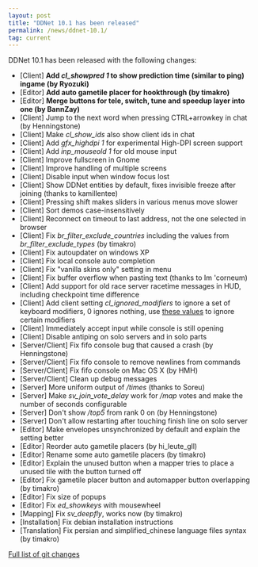 ```yaml
---
layout: post
title: "DDNet 10.1 has been released"
permalink: /news/ddnet-10.1/
tag: current
---
```


DDNet 10.1 has been released with the following changes:

<ul>
  <li>[Client] <strong>Add <i>cl_showpred 1</i> to show prediction time (similar to ping) ingame (by Ryozuki)</strong></li>
  <li>[Editor] <strong>Add auto gametile placer for hookthrough (by timakro)</strong></li>
  <li>[Editor] <strong>Merge buttons for tele, switch, tune and speedup layer into one (by BannZay)</strong></li>
  <li>[Client] Jump to the next word when pressing CTRL+arrowkey in chat (by Henningstone)</li>
  <li>[Client] Make <i>cl_show_ids</i> also show client ids in chat</li>
  <li>[Client] Add <i>gfx_highdpi 1</i> for experimental High-DPI screen support</li>
  <li>[Client] Add <i>inp_mouseold 1</i> for old mouse input</li>
  <li>[Client] Improve fullscreen in Gnome</li>
  <li>[Client] Improve handling of multiple screens</li>
  <li>[Client] Disable input when window focus lost</li>
  <li>[Client] Show DDNet entities by default, fixes invisible freeze after joining (thanks to kamillentee)</li>
  <li>[Client] Pressing shift makes sliders in various menus move slower</li>
  <li>[Client] Sort demos case-insensitively</li>
  <li>[Client] Reconnect on timeout to last address, not the one selected in browser</li>
  <li>[Client] Fix <i>br_filter_exclude_countries</i> including the values from <i>br_filter_exclude_types</i> (by timakro)</li>
  <li>[Client] Fix autoupdater on windows XP</li>
  <li>[Client] Fix local console auto completion</li>
  <li>[Client] Fix "vanilla skins only" setting in menu</li>
  <li>[Client] Fix buffer overflow when pasting text (thanks to Im 'corneum)</li>
  <li>[Client] Add support for old race server racetime messages in HUD, including checkpoint time difference</li>
  <li>[Client] Add client setting <i>cl_ignored_modifiers</i> to ignore a set of keyboard modifiers, 0 ignores nothing, use <a href="https://github.com/ddnet/ddnet/blob/a8ce73dffaca66e732d5626dc733fa1e9b93fb44/src/engine/client/input.cpp#L174-L187">these values</a> to ignore certain modifiers</li>
  <li>[Client] Immediately accept input while console is still opening</li>
  <li>[Client] Disable antiping on solo servers and in solo parts</li>
  <li>[Server/Client] Fix fifo console bug that caused a crash (by Henningstone)</li>
  <li>[Server/Client] Fix fifo console to remove newlines from commands</li>
  <li>[Server/Client] Fix fifo console on Mac OS X (by HMH)</li>
  <li>[Server/Client] Clean up debug messages</li>
  <li>[Server] More uniform output of <i>/times</i> (thanks to Soreu)</li>
  <li>[Server] Make <i>sv_join_vote_delay</i> work for <i>/map</i> votes and make the number of seconds configurable</li>
  <li>[Server] Don't show <i>/top5</i> from rank 0 on (by Henningstone)</li>
  <li>[Server] Don't allow restarting after touching finish line on solo server</li>
  <li>[Editor] Make envelopes unsynchronized by default and explain the setting better</li>
  <li>[Editor] Reorder auto gametile placers (by hi_leute_gll)</li>
  <li>[Editor] Rename some auto gametile placers (by timakro)</li>
  <li>[Editor] Explain the unused button when a mapper tries to place a unused tile with the button turned off</li>
  <li>[Editor] Fix gametile placer button and automapper button overlapping (by timakro)</li>
  <li>[Editor] Fix size of popups</li>
  <li>[Editor] Fix <i>ed_showkeys</i> with mousewheel</li>
  <li>[Mapping] Fix <i>sv_deepfly</i>, works now (by timakro)</li>
  <li>[Installation] Fix debian installation instructions</li>
  <li>[Translation] Fix persian and simplified_chinese language files syntax (by timakro)</li>
</ul>

<a href="https://github.com/ddnet/ddnet/compare/10.0...10.1">Full list of git changes</a>
